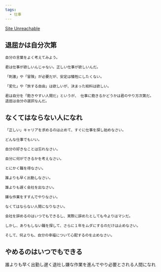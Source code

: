 ```yaml
---
tags:
  - 仕事
---
```

[Site Unreachable](https://yuchrszk.blogspot.com/2014/08/blog-post_31.html)

## 退屈かは自分次第

```
自分の言葉をよく考えてみよう。

君は仕事が欲しいんじゃない。正しい仕事が欲しいんだ。

「刺激」や「冒険」が必要だが、安定は犠牲にしたくない。

「変化」や「旅する自由」は欲しいが、決まった給料は欲しい。

君は自分を「飽きやすい人間だ」というが、 仕事に飽きるかどうかは君のやり方次第だ。
退屈は自分の選択なんだ。
```

## なくてはならない人になれ

```
「正しい」キャリアを求めるのは止めて、すぐに仕事を探し始めなさい。

どんな仕事でもいい。

自分の好きなことは忘れなさい。

自分に何ができるかを考えなさい。

とにかく職を得なさい。

誰よりも早く出勤しなさい。

誰よりも遅く会社を出なさい。

嫌な作業をすすんでやりなさい。

なくてはならない人間になりなさい。

会社を辞めるのはいつでもできるし、実際に辞めたとしても今よりはマシだ。

しかし、ありもしない職を探して、さらに１年をムダにするのだけは止めなさい。

そして、何よりも、自分の幸福について心配するのを止めなさい。
```

## やめるのはいつでもできる
誰よりも早く出勤し遅く退社し嫌な作業を進んでやり必要とされる人間になれ
